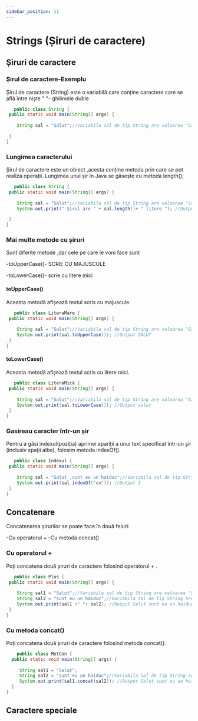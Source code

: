 ```yaml
---
sidebar_position: 11
---
```


# Strings (Șiruri de caractere)

## Șiruri de caractere

### Șirul de caractere-Exemplu

Șirul de caractere (String) este o variabilă care conține caractere care se află între niște " "- ghilimele duble

 ```java title="String.java"
    public class String {
  public static void main(String[] args) {
   
     String sal = "Salut";//Variabila sal de tip String are valoarea "Salut"

  }
}
```

### Lungimea caracterului

Șirul de caractere este un obiect ,acesta conține metoda prin care se pot realiza operații. 
Lungimea unui șir in Java se găsește cu metoda length();

 ```java title="String.java"
    public class String {
  public static void main(String[] args) {
   
     String sal = "Salut";//Variabila sal de tip String are valoarea "Salut"
     System.out.print(" Șirul are " + sal.length()+ " litere "); //Output 5 litere

  }
}
```

### Mai multe metode cu șiruri

Sunt diferite metode ,dar cele pe care le vom face sunt

  -toUpperCase()- SCRIE CU MAJUSCULE

  -toLowerCase()- scrie cu litere mici

#### toUpperCase() 

Aceasta metodă afișează textul scris cu majuscule.

 ```java title="LiteraMare.java"
    public class LiteraMare {
  public static void main(String[] args) {
   
     String sal = "Salut";//Variabila sal de tip String are valoarea "Salut"
     System.out.print(sal.toUpperCase()); //Output SALUT
  }
}
```

#### toLowerCase() 
 
Aceasta metodă afișează textul scris cu litere mici.

 ```java title="LiteraMică.java"
    public class LiteraMică {
  public static void main(String[] args) {
   
     String sal = "Salut";//Variabila sal de tip String are valoarea "Salut"
     System.out.print(sal.toLowerCase()); //Output salut
  }
}
```

### Gasireau caracter într-un șir

Pentru a găsi indexul(poziția) aprimei apariții a unui text specificat într-un șir (inclusiv spații albe), folosim metoda indexOf().

 ```java title="Indexul.java"
    public class Indexul {
  public static void main(String[] args) {
   
     String sal = "Salut ,sunt eu un haiduc";//Variabila sal de tip String are valoarea "Salut ,sunt eu un haiduc"
     System.out.print(sal.indexOf("eu")); //Output 3
  }
}
```

## Concatenare

Concatenarea șirurilor se poate face în două feluri:

  -Cu operatorul +
  -Cu metoda concat()

### Cu operatorul +

Poți concatena două șiruri de caractere folosind operatorul + .

 ```java title="Plus.java"
    public class Plus {
  public static void main(String[] args) {
   
     String sal1 = "Salut";//Variabila sal de tip String are valoarea "Salut"
     String sal2 = "sunt eu un haiduc";//Variabila sal de tip String are valoarea "sunt eu un haiduc"
     System.out.print(sal1 +" "+ sal2); //Output Salut sunt eu un haiduc 
  }
}
```

### Cu metoda concat()

Poți concatena două șiruri de caractere folosind metoda concat().

```java title="MetCon.java"
    public class MetCon {
  public static void main(String[] args) {
   
     String sal1 = "Salut";
     String sal2 = "sunt eu un haiduc";//Variabila sal de tip String are valoarea "Salut"
     System.out.print(sal1.concat(sal2)); //Output Salut sunt eu un haiduc 
  }
}
```

## Caractere speciale


